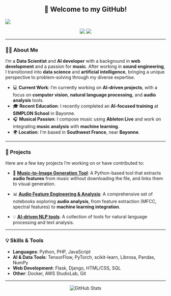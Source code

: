 <!-- markdownlint-disable MD033 MD041-->
<p align="center">
  <h2 align="center">👋 Welcome to my GitHub!</h2>
  <img src="https://readme-typing-svg.herokuapp.com?color=%23217CF7&size=20&duration=6000&height=100&lines=Hi+%2C+I'm+Matthew+R!;Data+Scientist+and+AI+Enthusiast!;Music+and+Tech+Passionate!">
</p>

<p align="center">
  <a href="https://www.linkedin.com/in/matthew-r-6465925b/" alt="LinkedIn" title="Linkedin">
    <img src="https://img.shields.io/badge/Connect%20On-Linkedin-blue?style=for-the-badge&logo=linkedin"/></a>
  <a href="https://github.com/matt-64?tab=followers" alt="Follow" title="GitHub">
    <img src="https://img.shields.io/github/followers/matt-64?color=6CC644&label=Follow%20Me&style=for-the-badge&logo=github"/></a>
</p>

---

### 👨‍💻 About Me

I’m a **Data Scientist** and **AI developer** with a background in **web development** and a passion for **music**. After working in **sound engineering**, I transitioned into **data science** and **artificial intelligence**, bringing a unique perspective to problem-solving through my diverse expertise.

- 💻 **Current Work**: I’m currently working on **AI-driven projects**, with a focus on **computer vision**, **natural language processing**, and **audio analysis** tools.
- 🎓 **Recent Education**: I recently completed an **AI-focused training** at **SIMPLON School** in Bayonne.
- 🎧 **Musical Passion**: I compose music using **Ableton Live** and work on integrating **music analysis** with **machine learning**.
- 🌍 **Location**: I'm based in **Southwest France**, near **Bayonne**.

---

### 🚀 Projects

Here are a few key projects I’m working on or have contributed to:

- 🎨 **[Music-to-Image Generation Tool](https://github.com/matt-64/music-to-image-generation)**:
  A Python-based tool that extracts **audio features** from music without downloading the file, and links them to visual generation.

- 📊 **[Audio Feature Engineering & Analysis]([music-to-image-generation/notebooks/01_data_preparation.ipynb](https://github.com/matt-64/music-to-image-generation/blob/main/music-to-image-generation/notebooks/01_data_preparation.ipynb))**:
  A comprehensive set of notebooks exploring **audio analysis**, from feature extraction (MFCC, spectral features) to **machine learning integration**.

- 💡 **[AI-driven NLP tools](https://github.com/matt-64/nlp-tools)**:
  A collection of tools for natural language processing and text analysis.

---

### 💡 Skills & Tools

- **Languages**: Python, PHP, JavaScript
- **AI & Data Tools**: TensorFlow, PyTorch, scikit-learn, Librosa, Pandas, NumPy
- **Web Development**: Flask, Django, HTML/CSS, SQL
- **Other**: Docker, AWS StudioLab, Git

---

<p align="center">
  <img src="https://github-readme-stats.vercel.app/api?username=matt-64&show_icons=true&theme=dark" alt="GitHub Stats" />
</p>

<!-- markdownlint-enable MD033 -->
